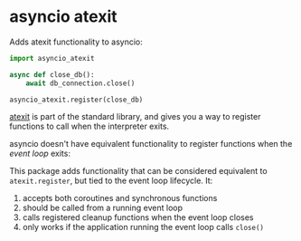 # asyncio atexit

Adds atexit functionality to asyncio:

```python
import asyncio_atexit

async def close_db():
    await db_connection.close()

asyncio_atexit.register(close_db)
```

[atexit][] is part of the standard library,
and gives you a way to register functions to call when the interpreter exits.

[atexit]: https://docs.python.org/3/library/atexit.html

asyncio doesn't have equivalent functionality to register functions
when the _event loop_ exits:

This package adds functionality that can be considered equivalent to `atexit.register`,
but tied to the event loop lifecycle. It:

1. accepts both coroutines and synchronous functions
1. should be called from a running event loop
1. calls registered cleanup functions when the event loop closes
1. only works if the application running the event loop calls `close()`
